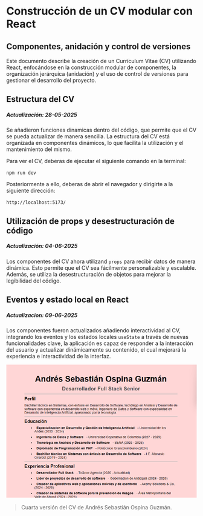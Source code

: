 # Construcción de un CV modular con React
## Componentes, anidación y control de versiones

Este documento describe la creación de un Currículum Vitae (CV) utilizando React, enfocándose en la construcción modular de componentes, la organización jerárquica (anidación) y el uso de control de versiones para gestionar el desarrollo del proyecto.

## Estructura del CV
##### Actualización: 28-05-2025
Se añadieron funciones dinamicas dentro del código, que permite que el CV se pueda actualizar de manera sencilla. La estructura del CV está organizada en componentes dinámicos, lo que facilita la utilización y el mantenimiento del mismo.

Para ver el CV, deberas de ejecutar el siguiente comando en la terminal:
```
npm run dev
```

Posteriormente a ello, deberas de abrir el navegador y dirigirte a la siguiente dirección:
```
http://localhost:5173/
```

## Utilización de props y desestructuración de código
##### Actualización: 04-06-2025
Los componentes del CV ahora utilizand `props` para recibir datos de manera dinámica. Esto permite que el CV sea fácilmente personalizable y escalable. Además, se utiliza la desestructuración de objetos para mejorar la legibilidad del código.

## Eventos y estado local en React
##### Actualizacion: 09-06-2025
Los componentes fueron actualizados añadiendo interactividad al CV, integrando los eventos y los estados locales `useState` a través de nuevas funcionalidades clave, la aplicación es capaz de responder a la interacción del usuario y actualizar dinámicamente su contenido, el cual mejorará la experiencia e interactividad de la interfaz.

![CV-andres-sebastian-ospina-guzman_-_actualizacion](./src/assets/img/image.png)
> Cuarta versión del CV de Andrés Sebastián Ospina Guzmán.